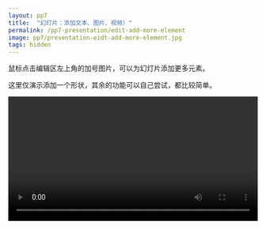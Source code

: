 ```yaml
---
layout: pp7
title:  "幻灯片：添加文本、图片、视频）"
permalink: /pp7-presentation/edit-add-more-element
image: pp7/presentation-eidt-add-more-element.jpg
tags: hidden
---
```


鼠标点击编辑区左上角的加号图片，可以为幻灯片添加更多元素。

这里仅演示添加一个形状，其余的功能可以自己尝试，都比较简单。

<video width="100%" controls>
  <source src="{{ site.baseurl }}/videos/presentation-edit-add-more-element.mp4" type="video/mp4">
</video>